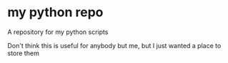 # my python repo
A repository for my python scripts

Don't think this is useful for anybody but me, but I just wanted a place to store them
